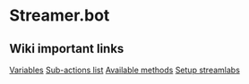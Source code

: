 # Streamer.bot

## Wiki important links

[Variables](https://wiki.streamer.bot/en/Variables)
[Sub-actions list](https://wiki.streamer.bot/en/Sub-Actions)
[Available methods](https://wiki.streamer.bot/en/Sub-Actions/Code/Execute-CSharp-Code/Available-Methods)
[Setup streamlabs](https://wiki.streamer.bot/en/Broadcasters/StreamlabsDesktop)
